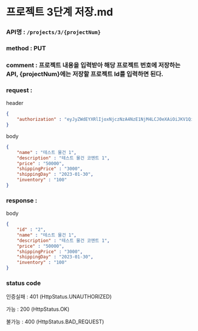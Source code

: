 # 프로젝트 3단계 저장.md
### API명 : `/projects/3/{projectNum}`

### method : PUT

### comment : 프로젝트 내용을 입력받아 해당 프로젝트 번호에 저장하는 API, {projectNum}에는 저장할 프로젝트 Id를 입력하면 된다.

### request :

header
~~~json
{
    "authorization" : "eyJyZWdEYXRlIjoxNjczNzA4NzE1NjM4LCJ0eXAiOiJKV1QiLCJhbGciOiJIUzM4NCJ9.eyJ1c2VyTnVtIjoxLCJuaWNrTmFtZSI6IuyghOq1reuFuOyYiOyekOuekSIsImxvZ2luVGltZSI6IjIwMjMtMDEtMTUgMDA6MDU6MTUiLCJleHAiOjE3MDUyNDQ3MTV9.ZKuwrIUjDV8l44QzGgt-Uub6c1u8o68nYYWIkRfXVbidtBNVkpAanQ7FU2TS3qsS"
}
~~~

body
~~~json
{
    "name" : "테스트 물건 1",
    "description" : "테스트 물건 코멘트 1",
    "price" : "50000",
    "shippingPrice" : "3000",
    "shippingDay" : "2023-01-30",
    "inventory" : "100"
}
~~~

### response :

body
~~~json
{
    "id" : "2",
    "name" : "테스트 물건 1",
    "description" : "테스트 물건 코멘트 1",
    "price" : "50000",
    "shippingPrice" : "3000",
    "shippingDay" : "2023-01-30",
    "inventory" : "100"
}
~~~


### status code
인증실패 : 401 (HttpStatus.UNAUTHORIZED)

가능 : 200 (HttpStatus.OK)

불가능 : 400 (HttpStatus.BAD_REQUEST)